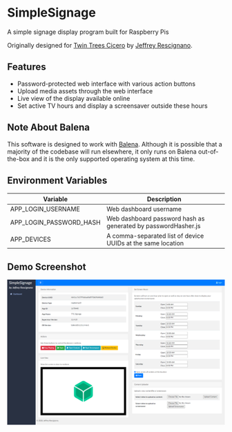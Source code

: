 # SimpleSignage
A simple signage display program built for Raspberry Pis

Originally designed for [Twin Trees Cicero](https://twintreescicero.com) by [Jeffrey Rescignano](https://jeffresc.dev).

## Features
- Password-protected web interface with various action buttons
- Upload media assets through the web interface
- Live view of the display available online
- Set active TV hours and display a screensaver outside these hours

## Note About Balena
This software is designed to work with [Balena](https://www.balena.io/). Although it is possible that a majority of the codebase will run elsewhere, it only runs on Balena out-of-the-box and it is the only supported operating system at this time.

## Environment Variables
| Variable                | Description                                                   |
|-------------------------|---------------------------------------------------------------|
| APP_LOGIN_USERNAME      | Web dashboard username                                        |
| APP_LOGIN_PASSWORD_HASH | Web dashboard password hash as generated by passwordHasher.js |
| APP_DEVICES             | A comma-separated list of device UUIDs at the same location   |

## Demo Screenshot
[![Demo Screenshot](https://github.com/JeffResc/SimpleSignage/raw/master/demo.png)](#)
